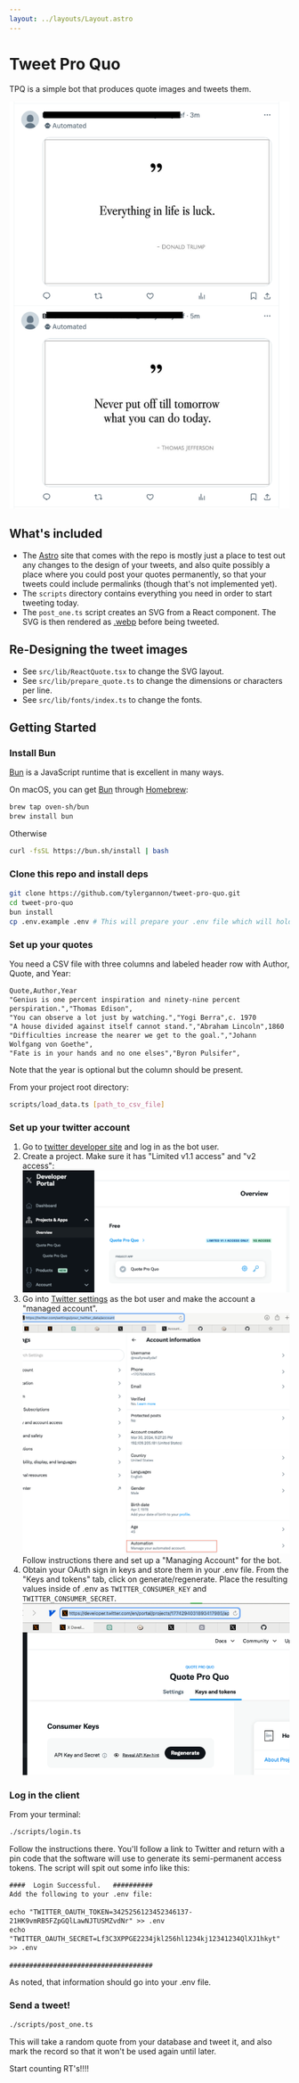 ```yaml
---
layout: ../layouts/Layout.astro
---
```

# Tweet Pro Quo

TPQ is a simple bot that produces quote images and tweets them.

![Quotes Screenshot](../lib/images/quotes_screenshot.png)

## What's included

+ The [Astro](astro.build) site that comes with the repo is mostly just a place to
  test out any changes to the design of your tweets, and also quite possibly a place
  where you could post your quotes permanently, so that your tweets could include
  permalinks (though that's not implemented yet).
+ The `scripts` directory contains everything you need in order to start tweeting today.
+ The `post_one.ts` script creates an SVG from a React component.  The SVG is then rendered as
  [.webp](https://en.wikipedia.org/wiki/WebP) before being tweeted.

## Re-Designing the tweet images

+ See `src/lib/ReactQuote.tsx` to change the SVG layout.
+ See `src/lib/prepare_quote.ts` to change the dimensions or characters per line.
+ See `src/lib/fonts/index.ts` to change the fonts.

## Getting Started

### Install Bun

[Bun](https://bun.sh) is a JavaScript runtime that is excellent in many ways.

On macOS, you can get [Bun](https://github.com/oven-sh/homebrew-bun) through [Homebrew](http://brew.sh):

```bash
brew tap oven-sh/bun
brew install bun
```

Otherwise

```bash
curl -fsSL https://bun.sh/install | bash
```

### Clone this repo and install deps

```bash
git clone https://github.com/tylergannon/tweet-pro-quo.git
cd tweet-pro-quo
bun install
cp .env.example .env # This will prepare your .env file which will hold sign-in keys.
```

### Set up your quotes

You need a CSV file with three columns and labeled header row with Author, Quote, and Year:

```text
Quote,Author,Year
"Genius is one percent inspiration and ninety-nine percent perspiration.","Thomas Edison",
"You can observe a lot just by watching.","Yogi Berra",c. 1970
"A house divided against itself cannot stand.","Abraham Lincoln",1860
"Difficulties increase the nearer we get to the goal.","Johann Wolfgang von Goethe",
"Fate is in your hands and no one elses","Byron Pulsifer",
```

Note that the year is optional but the column should be present.

From your project root directory:

```bash
scripts/load_data.ts [path_to_csv_file]
```

### Set up your twitter account

1. Go to [twitter developer site](https://developer.twitter.com) and log in as the bot user.
2. Create a project.  Make sure it has "Limited v1.1 access" and "v2 access":
![Project View](../lib/images/developer_portal.png)
3. Go into [Twitter settings](https://twitter.com/settings/your_twitter_data/account) as the bot user and make the account a "managed account".
![User Settings](../lib/images/user_settings.png)
  Follow instructions there and set up a "Managing Account" for the bot.
4. Obtain your OAuth sign in keys and store them in your .env file.
   From the "Keys and tokens" tab, click on generate/regenerate.  Place the resulting values inside of .env
   as `TWITTER_CONSUMER_KEY` and `TWITTER_CONSUMER_SECRET`.
![Generate Keys](../lib/images/keys.png)

### Log in the client

From your terminal:

```bash
./scripts/login.ts
```

Follow the instructions there.  You'll follow a link to Twitter and return with
a pin code that the software will use to generate its semi-permanent access tokens.
The script will spit out some info like this:

```text
####  Login Successful.   ##########
Add the following to your .env file:

echo "TWITTER_OAUTH_TOKEN=3425256123452346137-21HK9vmRB5FZpGQlLawNJTUSMZvdNr" >> .env
echo "TWITTER_OAUTH_SECRET=Lf3C3XPPGE2234jkl256hl1234kj12341234QlXJ1hkyt" >> .env

####################################

```

As noted, that information should go into your .env file.

### Send a tweet!

```bash
./scripts/post_one.ts
```

This will take a random quote from your database and tweet it,
and also mark the record so that it won't be used again until later.

Start counting RT's!!!!
